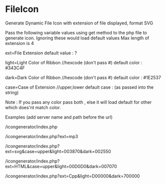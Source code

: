 # FileIcon
Generate Dynamic File Icon with extension of file displayed, format SVG

Pass the following variable values using get method to the php file to generate icon.
Ignoring these would load default values
Max length of extension is 4

ext=File Extension default value : ?

light=Light Color of Ribbon //hexcode (don't pass #) default color : #343C4F

dark=Dark Color of Ribbon //hexcode (don't pass #) default color : #1E2537

case=Case of Extension //upper,lower default case : (as passed into the string)

Note :
If you pass any color pass both , else it will load default for other which does'nt match color.

Examples (add server name and path before the url)

/icongenerator/index.php

/icongenerator/index.php?ext=mp3

/icongenerator/index.php?ext=svg&case=upper&light=003870&dark=002550

/icongenerator/index.php?ext=HTML&case=upper&light=00D0D0&dark=007070

/icongenerator/index.php?ext=Cpp&light=D00000&dark=700000
